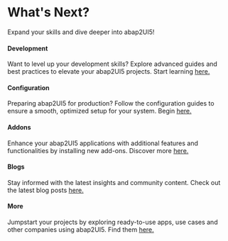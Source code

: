 # What's Next?

Expand your skills and dive deeper into abap2UI5!

#### Development
Want to level up your development skills? Explore advanced guides and best practices to elevate your abap2UI5 projects. Start learning [here.](/development/general)

#### Configuration
Preparing abap2UI5 for production? Follow the configuration guides to ensure a smooth, optimized setup for your system. Begin [here.](/configuration/setup)

#### Addons
Enhance your abap2UI5 applications with additional features and functionalities by installing new add-ons. Discover more [here.](/addons/addons)

#### Blogs
Stay informed with the latest insights and community content. Check out the latest blog posts [here.](/resources/references)

#### More
Jumpstart your projects by exploring ready-to-use apps, use cases and other companies using abap2UI5. Find them [here.](/resources/who_uses)


